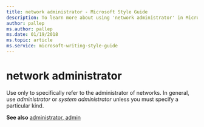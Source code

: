 ```yaml
---
title: network administrator - Microsoft Style Guide
description: To learn more about using 'network administrator' in Microsoft documents, see 'administrator' or 'admin.'
author: pallep
ms.author: pallep
ms.date: 01/19/2018
ms.topic: article
ms.service: microsoft-writing-style-guide
---
```


# network administrator

Use only to specifically refer to the administrator of networks. In general, use *administrator* or *system administrator* unless you must specify a particular kind.

**See also** [administrator, admin](~/a-z-word-list-term-collections/a/administrator-admin.md)
